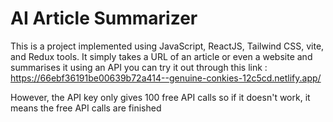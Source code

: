 # AI Article Summarizer

This is a project implemented using JavaScript, ReactJS, Tailwind CSS, vite, and Redux tools.
It simply takes a URL of an article or even a website and summarises it using an API you can try it out through this link : 
https://66ebf36191be00639b72a414--genuine-conkies-12c5cd.netlify.app/

However, the API key only gives 100 free API calls so if it doesn't work, it means the free API calls are finished
